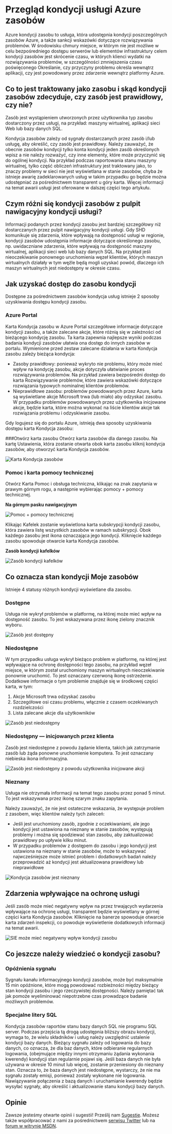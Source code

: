 <properties
   pageTitle="Przegląd kondycji usługi Azure zasobów | Microsoft Azure"
   description="Omówienie zasobów Azure kondycji"
   services="Resource health"
   documentationCenter="dev-center-name"
   authors="BernardoAMunoz"
   manager=""
   editor=""/>

<tags
   ms.service="resource-health"
   ms.devlang="na"
   ms.topic="article"
   ms.tgt_pltfrm="na"
   ms.workload="Supportability"
   ms.date="06/01/2016"
   ms.author="BernardoAMunoz"/>

# <a name="azure-resource-health-overview"></a>Przegląd kondycji usługi Azure zasobów

Azure kondycji zasobu to usługa, która udostępnia kondycji poszczególnych zasobów Azure, a także sankcji wskazówki dotyczące rozwiązywania problemów. W środowisku chmury miejsce, w którym nie jest możliwe w celu bezpośredniego dostępu serwerów lub elementów infrastruktury celem kondycji zasobów jest skrócenie czasu, w których klienci wydatki na rozwiązywania problemów, w szczególności zmniejszenia czasu poświęconego Określanie, czy przyczyny problemu określa wewnątrz aplikacji, czy jest powodowany przez zdarzenie wewnątrz platformy Azure.

## <a name="what-is-considered-a-resource-and-how-does-resource-health-decides-if-the-resource-is-healthy-or-not"></a>Co to jest traktowany jako zasobu i skąd kondycji zasobów zdecyduje, czy zasób jest prawidłowy, czy nie? 
Zasób jest wystąpieniem utworzonych przez użytkownika typ zasobu dostarczony przez usługi, na przykład: maszyny wirtualnej, aplikacji sieci Web lub bazy danych SQL. 

Kondycja zasobów zależy od sygnały dostarczanych przez zasób i/lub usługę, aby określić, czy zasób jest prawidłowy. Należy zauważyć, że obecnie zasobów kondycji tylko konta kondycji jeden zasób określonych wpisz a nie należy rozważyć, czy inne elementy, które może przyczynić się do ogólnej kondycji. Na przykład podczas raportowania stanu maszyny wirtualnej, tylko część obliczeń infrastruktury jest traktowany jako, to znaczy problemy w sieci nie jest wyświetlana w stanie zasobów, chyba że istnieje awarię zadeklarowanych usług w takim przypadku go będzie można udostępniać za pośrednictwem transparent u góry karta. Więcej informacji na temat awarii usługi jest oferowane w dalszej części tego artykułu. 

## <a name="how-is-resource-health-different-from-service-health-dashboard"></a>Czym różni się kondycji zasobów z pulpit nawigacyjny kondycji usługi?

Informacji podanych przez kondycji zasobu jest bardziej szczegółowy niż dostarczanych przez pulpit nawigacyjny kondycji usługi. Gdy SHD komunikuje się zdarzenia, które wpływają na dostępność usługi w regionie, kondycji zasobów udostępnia informacje dotyczące określonego zasobu, np. uwidaczniane zdarzenia, które wpływają na dostępność maszyny wirtualnej, aplikacji sieci web lub bazy danych SQL. Na przykład jeśli nieoczekiwanie ponownego uruchomienia węzeł klientów, których maszyn wirtualnych działały w tym węźle będą mogli uzyskać powód, dlaczego ich maszyn wirtualnych jest niedostępny w okresie czasu.   

## <a name="how-to-access-resource-health"></a>Jak uzyskać dostęp do zasobu kondycji
Dostępne za pośrednictwem zasobów kondycja usług istnieje 2 sposoby uzyskiwania dostępu kondycji zasobu.

### <a name="azure-portal"></a>Azure Portal
Karta Kondycja zasobu w Azure Portal szczegółowe informacje dotyczące kondycji zasobu, a także zalecane akcje, które różnią się w zależności od bieżącego kondycję zasobu. Ta karta zapewnia najlepsze wyniki podczas badania kondycji zasobów ułatwia ona dostęp do innych zasobów w portalu. Wymienione przed zestaw zalecane działania w karta Kondycja zasobu zależy bieżąca kondycja:

* Zasoby prawidłowy: ponieważ wykryto nie problemu, który może mieć wpływ na kondycję zasobu, akcje dotyczyła ułatwianie proces rozwiązywania problemów. Na przykład zawiera bezpośredni dostęp do karta Rozwiązywanie problemów, które zawiera wskazówki dotyczące rozwiązania typowych nominalnej klientów problemów.
* Nieprawidłowe zasobu: problemów powodowanych przez Azure, karta są wyświetlane akcje Microsoft trwa (lub miało) aby odzyskać zasobu. W przypadku problemów powodowanych przez użytkownika inicjowane akcje, będzie karta, które można wykonać na liście klientów akcje tak rozwiązania problemu i odzyskiwanie zasobu.  

Gdy logujesz się do portalu Azure, istnieją dwa sposoby uzyskiwania dostępu karta Kondycja zasobu: 

###<a name="open-the-resource-blade"></a>Otwórz karta zasobu
Otwórz karta zasobów dla danego zasobu. Na kartę Ustawienia, która zostanie otwarta obok karta zasobu kliknij kondycja zasobów, aby otworzyć karta Kondycja zasobów. 

![Karta Kondycja zasobów](./media/resource-health-overview/resourceBladeAndResourceHealth.png)

### <a name="help-and-support-blade"></a>Pomoc i karta pomocy technicznej
Otwórz Karta Pomoc i obsługa techniczna, klikając na znak zapytania w prawym górnym rogu, a następnie wybierając pomocy + pomocy technicznej. 

**Na górnym pasku nawigacyjnym**

![Pomoc + pomocy technicznej](./media/resource-health-overview/HelpAndSupport.png)

Klikając Kafelek zostanie wyświetlona karta subskrypcji kondycji zasobu, która zawiera listę wszystkich zasobów w ramach subskrypcji. Obok każdego zasobu jest ikona oznaczająca jego kondycji. Kliknięcie każdego zasobu spowoduje otwarcie karta Kondycja zasobów.

**Zasób kondycji kafelków**

![Zasób kondycji kafelków](./media/resource-health-overview/resourceHealthTile.png)

## <a name="what-does-my-resource-health-status-mean"></a>Co oznacza stan kondycji Moje zasobów
Istnieje 4 statusy różnych kondycji wyświetlane dla zasobu.

### <a name="available"></a>Dostępne
Usługa nie wykrył problemów w platformę, na której może mieć wpływ na dostępność zasobu. To jest wskazywana przez ikonę zielony znacznik wyboru. 

![Zasób jest dostępny](./media/resource-health-overview/Available.png)

### <a name="unavailable"></a>Niedostępne

W tym przypadku usługa wykrył bieżąco problem w platformę, na której jest wpływające na ochronę dostępności tego zasobu, na przykład węzeł miejsce, w którym został uruchomiony maszyn wirtualnych nieoczekiwanie ponownie uruchomić. To jest oznaczany czerwoną ikonę ostrzeżenie. Dodatkowe informacje o tym problemie znajduje się w środkowej części karta, w tym: 

1.  Akcje Microsoft trwa odzyskać zasobu 
2.  Szczegółowe osi czasu problemu, włącznie z czasem oczekiwanych rozdzielczości
3.  Lista zalecane akcje dla użytkowników 

![Zasób jest niedostępny](./media/resource-health-overview/Unavailable.png)

### <a name="unavailable--customer-initiated"></a>Niedostępny — inicjowanych przez klienta
Zasób jest niedostępne z powodu żądanie klienta, takich jak zatrzymanie zasób lub żąda ponowne uruchomienie komputera. To jest oznaczany niebieska ikona informacyjna. 

![Zasób jest niedostępny z powodu użytkownika inicjowane akcji](./media/resource-health-overview/userInitiated.png)

### <a name="unknown"></a>Nieznany
Usługa nie otrzymała informacji na temat tego zasobu przez ponad 5 minut. To jest wskazywana przez ikonę szarym znaku zapytania. 

Należy zauważyć, że nie jest ostateczne wskazania, że występuje problem z zasobem, więc klientów należy tych zaleceń:

* Jeśli jest uruchomiony zasób, zgodnie z oczekiwaniami, ale jego kondycji jest ustawiona na nieznany w stanie zasobów, występują problemy i można się spodziewać stan zasobu, aby zaktualizować prawidłowy po upływie kilku minut.
* W przypadku problemów z dostępem do zasobu i jego kondycji jest ustawiona na nieznany w stanie zasobów, może to wskazywać najwcześniejsze może istnieć problem i dodatkowych badań należy przeprowadzić aż kondycji jest aktualizowana prawidłowy lub nieprawidłowe

![Kondycja zasobów jest nieznany](./media/resource-health-overview/unknown.png)

## <a name="service-impacting-events"></a>Zdarzenia wpływające na ochronę usługi
Jeśli zasób może mieć negatywny wpływ na przez trwających wydarzenia wpływające na ochronę usługi, transparent będzie wyświetlany w górnej części karta Kondycja zasobów. Kliknięcie na banerze spowoduje otwarcie karta zdarzeń inspekcji, co powoduje wyświetlenie dodatkowych informacji na temat awarii.

![SIE może mieć negatywny wpływ kondycji zasobu](./media/resource-health-overview/serviceImpactingEvent.png)

## <a name="what-else-do-i-need-to-know-about-resource-health"></a>Co jeszcze należy wiedzieć o kondycji zasobu?

### <a name="signal-latency"></a>Opóźnienia sygnału
Sygnału kanału informacyjnego kondycji zasobów, może być maksymalnie 15 min opóźnione, które mogą powodować rozbieżności między bieżący stan kondycji zasobu i jego rzeczywistej dostępności. Należy pamiętać tak jak pomoże wyeliminować niepotrzebne czas prowadzące badanie możliwych problemów. 

### <a name="special-case-for-sql"></a>Specjalne litery SQL 
Kondycja zasobów raportów stanu bazy danych SQL nie programu SQL server. Podczas przejścia tą drogą udostępnia bliższy obrazu kondycji, wymaga to, że wielu składników i usług należy uwzględnić ustalenie kondycji bazy danych. Bieżący sygnału zależy od logowania do bazy danych, co oznacza, że dla baz danych, które odbieranie regularnych logowania, (obejmujące między innymi otrzymaniu żądania wykonania kwerendy) kondycji stan regularnie pojawi się. Jeśli baza danych nie była używana w okresie 10 minut lub więcej, zostanie przeniesiony do nieznany stan. Oznacza to, że baza danych jest niedostępne, wystarczy, że nie ma sygnału zostały emisji, ponieważ zostały wykonane nie logowania. Nawiązywanie połączenia z bazą danych i uruchamianie kwerendy będzie wysyłać sygnały, aby określić i aktualizowanie stanu kondycji bazy danych.

## <a name="feedback"></a>Opinie
Zawsze jesteśmy otwarte opinii i sugestii! Prześlij nam [Sugestie](https://feedback.azure.com/forums/266794-support-feedback). Możesz także współpracować z nami za pośrednictwem [serwisu Twitter](https://twitter.com/azuresupport) lub na [forum w witrynie MSDN](https://social.msdn.microsoft.com/Forums/azure).
